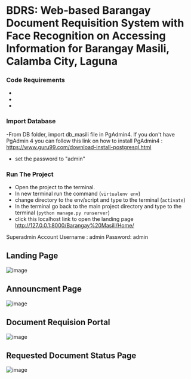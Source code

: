 # BDRS: Web-based Barangay Document Requisition System with Face Recognition on Accessing Information for Barangay Masili, Calamba City, Laguna

### Code Requirements
-
-
-
### Import Database
-From DB folder, import db_masili file in PgAdmin4. If you don't have PgAdmin 4 you can follow this link on how to install PgAdmin4 : https://www.guru99.com/download-install-postgresql.html
- set the password to "admin"

### Run The Project
- Open the project to the terminal.
- In new terminal run the command (`virtualenv env`)
- change directory to the env/script and type to the terminal (`activate`)
- In the terminal go back to the main project directory and type to the terminal (`python manage.py runserver`)
- click this localhost link to open the landing page http://127.0.0.1:8000/Barangay%20Masili/Home/

Superadmin Account
Username : admin
Password: admin

## Landing Page
![image](https://user-images.githubusercontent.com/90493470/214590859-e098aae4-b5ef-4b35-a704-861b385df119.png)

## Announcment Page
![image](https://user-images.githubusercontent.com/90493470/214596125-5e2c1015-59b5-43fe-a97a-90e2430dca99.png)

## Document Requision Portal
![image](https://user-images.githubusercontent.com/90493470/214596966-00427e6d-adad-4c21-b799-cb38e4b07d61.png)

## Requested Document Status Page
![image](https://user-images.githubusercontent.com/90493470/214597256-93ebfa1a-4d12-48d5-ba99-5e4e2d95d9cf.png)
